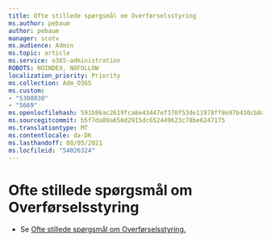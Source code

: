 ```yaml
---
title: Ofte stillede spørgsmål om Overførselsstyring
ms.author: pebaum
author: pebaum
manager: scotv
ms.audience: Admin
ms.topic: article
ms.service: o365-administration
ROBOTS: NOINDEX, NOFOLLOW
localization_priority: Priority
ms.collection: Adm_O365
ms.custom:
- "5300030"
- "5669"
ms.openlocfilehash: 591b86ac2619fca8e43447ef370f53de11978ff8e97b430cb0af3eec413729e8
ms.sourcegitcommit: b5f7da89a650d2915dc652449623c78be6247175
ms.translationtype: MT
ms.contentlocale: da-DK
ms.lasthandoff: 08/05/2021
ms.locfileid: "54026324"
---
```

# <a name="migration-manager-faq"></a>Ofte stillede spørgsmål om Overførselsstyring

- Se [Ofte stillede spørgsmål om Overførselsstyring.](https://docs.microsoft.com/sharepointmigration/mm-faqs)
